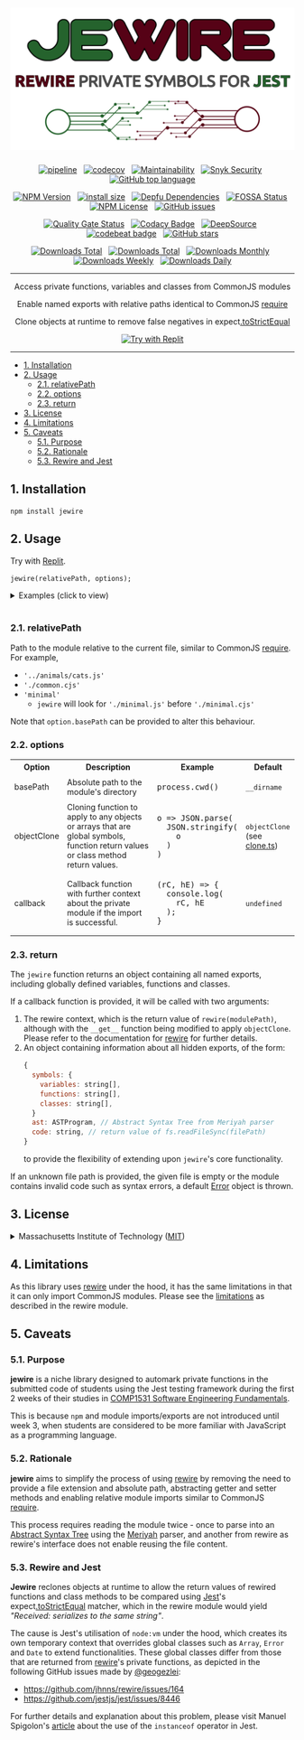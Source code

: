 <div align="center">

# [![Jewire](logo.svg)](https://github.com/nktnet1/jewire)

[![pipeline](https://github.com/nktnet1/jewire/actions/workflows/pipeline.yml/badge.svg)](https://github.com/nktnet1/jewire/actions/workflows/pipeline.yml)
&nbsp;
[![codecov](https://codecov.io/gh/nktnet1/jewire/branch/main/graph/badge.svg?token=RAC7SKJTGU)](https://codecov.io/gh/nktnet1/jewire)
&nbsp;
[![Maintainability](https://api.codeclimate.com/v1/badges/2cc2478a1b5a2f293149/maintainability)](https://codeclimate.com/github/nktnet1/jewire/maintainability)
&nbsp;
[![Snyk Security](https://snyk.io/test/github/nktnet1/jewire/badge.svg)](https://snyk.io/test/github/nktnet1/jewire)
&nbsp;
[![GitHub top language](https://img.shields.io/github/languages/top/nktnet1/jewire)](https://github.com/search?q=repo%3Anktnet1%2Fjewire++language%3ATypeScript&type=code)

[![NPM Version](https://img.shields.io/npm/v/jewire?logo=npm)](https://www.npmjs.com/package/jewire?activeTab=versions)
&nbsp;
[![install size](https://packagephobia.com/badge?p=jewire)](https://packagephobia.com/result?p=jewire)
&nbsp;
[![Depfu Dependencies](https://badges.depfu.com/badges/6c4074c4d23ad57ee2bfd9ff90456090/overview.svg)](https://depfu.com/github/nktnet1/jewire?project_id=39032)
&nbsp;
[![FOSSA Status](https://app.fossa.com/api/projects/git%2Bgithub.com%2Fnktnet1%2Fjewire.svg?type=shield)](https://app.fossa.com/projects/git%2Bgithub.com%2Fnktnet1%2Fjewire?ref=badge_shield)
&nbsp;
[![NPM License](https://img.shields.io/npm/l/jewire)](https://opensource.org/license/mit/)
&nbsp;
[![GitHub issues](https://img.shields.io/github/issues/nktnet1/jewire.svg?style=social)](https://github.com/nktnet1/jewire/issues)

[![Quality Gate Status](https://sonarcloud.io/api/project_badges/measure?project=nktnet1_jewire&metric=alert_status)](https://sonarcloud.io/summary/new_code?id=nktnet1_jewire)
&nbsp;
[![Codacy Badge](https://app.codacy.com/project/badge/Grade/65161ae4d1c646ed83c9ef47b0a11473)](https://app.codacy.com/gh/nktnet1/jewire/dashboard?utm_source=gh&utm_medium=referral&utm_content=&utm_campaign=Badge_grade)
&nbsp;
[![DeepSource](https://app.deepsource.com/gh/nktnet1/jewire.svg/?label=active+issues&show_trend=true&token=OTP6tE2be4X1kvxZRsxRh25e)](https://app.deepsource.com/gh/nktnet1/jewire/)
&nbsp;
[![codebeat badge](https://codebeat.co/badges/8bdb4562-0492-4c1c-8b02-e69c94373d60)](https://codebeat.co/projects/github-com-nktnet1-jewire-main)
&nbsp;
[![GitHub stars](https://img.shields.io/github/stars/nktnet1/jewire.svg?style=social)](https://github.com/nktnet1/jewire/stargazers)

[![Downloads Total](https://badgen.net/npm/dt/jewire)](https://moiva.io/?npm=jewire)
&nbsp;
[![Downloads Total](https://badgen.net/npm/dy/jewire)](https://moiva.io/?npm=jewire)
&nbsp;
[![Downloads Monthly](https://badgen.net/npm/dm/jewire)](https://moiva.io/?npm=jewire)
&nbsp;
[![Downloads Weekly](https://badgen.net/npm/dw/jewire)](https://moiva.io/?npm=jewire)
&nbsp;
[![Downloads Daily](https://badgen.net/npm/dd/jewire)](https://moiva.io/?npm=jewire)

---

Access private functions, variables and classes from CommonJS modules

Enable named exports with relative paths identical to CommonJS [require](https://nodejs.org/api/modules.html#requireid)

Clone objects at runtime to remove false negatives in expect[.toStrictEqual](https://jestjs.io/docs/expect#tostrictequalvalue)

[![Try with Replit](https://replit.com/badge?caption=Try%20with%20Replit)](https://replit.com/@nktnet1/jewire-example#index.js)

</div>

---

- [1. Installation](#1-installation)
- [2. Usage](#2-usage)
    - [2.1. relativePath](#21-relativepath)
    - [2.2. options](#22-options)
    - [2.3. return](#23-return)
- [3. License](#3-license)
- [4. Limitations](#4-limitations)
- [5. Caveats](#5-caveats)
    - [5.1. Purpose](#51-purpose)
    - [5.2. Rationale](#52-rationale)
    - [5.3. Rewire and Jest](#53-rewire-and-jest)

## 1. Installation

```
npm install jewire
```

## 2. Usage

Try with [Replit](https://replit.com/@nktnet1/jewire-example#index.js).

```
jewire(relativePath, options);
```

<details closed>
<summary>Examples (click to view)</summary>

<br/>

Importing from the same directory

```javascript
const { privateVariable, privateFunction } = jewire('private-module');
```

Importing `.cjs` file from a different directory

```javascript
const { privateFunction  } = jewire('../src/private-module.cjs');
```

Using a different basePath

```javascript
const { privateFunction } = jewire(
  '../src/private-module.cjs',
  { basePath: process.cwd() }
);
```

Using a different clone function from the default `clone.objectClone`:

```javascript
const { privateFunction } = jewire(
  '../src/private-module.cjs',
  { objectClone: (obj) => JSON.parse(JSON.stringify(obj)) }
);
```

</details>

<br/>

### 2.1. relativePath

Path to the module relative to the current file, similar to CommonJS [require](https://nodejs.org/api/modules.html#requireid). For example,
- `'../animals/cats.js'`
- `'./common.cjs'`
- `'minimal'`
    -  `jewire` will look for `'./minimal.js'` before `'./minimal.cjs'`

Note that `option.basePath` can be provided to alter this behaviour.

### 2.2. options

<table>
  <tr>
    <th>Option</th>
    <th>Description</th>
    <th>Example</th>
    <th>Default</th>
  </tr>

  <tr>
    <td>basePath</td>
    <td>Absolute path to the module's directory</td>
    <td>
<pre>
process.cwd()
</pre>
    </td>
    <td><code>__dirname</code></td>
  </tr>

  <td>
    objectClone
  </td>
  <td>
      Cloning function to apply to any objects or arrays that are global symbols, function return values or class method return values.
  </td>
    <td>
<pre>
o => JSON.parse(
  JSON.stringify(
    o
  )
)
</pre>
    </td>
    <td>
      <code>objectClone</code>
      <br />
      (see <a href='src/clone.ts'>clone.ts</a>)
    </td>

  </tr>
  <tr>
    <td>callback</td>
    <td>
        Callback function with further context about the private module if the import is successful.
    </td>
    <td>
<pre>
(rC, hE) => {
  console.log(
    rC, hE
  );
}
</pre>
    </td>
    <td><code>undefined</code></td>
  </tr>
</table>

### 2.3. return

The `jewire` function returns an object containing all named exports, including globally defined variables, functions and classes.

If a callback function is provided, it will be called with two arguments:
1. The rewire context, which is the return value of `rewire(modulePath)`, although with the `__get__` function being modified to apply `objectClone`. Please refer to the documentation for [rewire](https://github.com/jhnns/rewire) for further details.
2. An object containing information about all hidden exports, of the form:
    ```javascript
    {
      symbols: {
        variables: string[],
        functions: string[],
        classes: string[],
      }
      ast: ASTProgram, // Abstract Syntax Tree from Meriyah parser
      code: string, // return value of fs.readFileSync(filePath)
    }
    ```
    to provide the flexibility of extending upon `jewire`'s core functionality.

If an unknown file path is provided, the given file is empty or the module contains invalid code such as syntax errors, a default [Error](https://developer.mozilla.org/en-US/docs/Web/JavaScript/Reference/Global_Objects/Error/Error) object is thrown.

## 3. License

<details closed>
<summary>
  Massachusetts Institute of Technology
  (<a href="https://opensource.org/license/mit" target="_blank">MIT</a>)
</summary>

<br/>

```
Copyright (c) 2023 Khiet Tam Nguyen

Permission is hereby granted, free of charge, to any person obtaining a
copy of this software and associated documentation files (the “Software”),
to deal in the Software without restriction, including without limitation
the rights to use, copy, modify, merge, publish, distribute, sublicense,
and/or sell copies of the Software, and to permit persons to whom the
Software is furnished to do so, subject to the following conditions:

The above copyright notice and this permission notice shall be included in
all copies or substantial portions of the Software.

THE SOFTWARE IS PROVIDED “AS IS”, WITHOUT WARRANTY OF ANY KIND, EXPRESS OR
IMPLIED, INCLUDING BUT NOT LIMITED TO THE WARRANTIES OF MERCHANTABILITY,
FITNESS FOR A PARTICULAR PURPOSE AND NONINFRINGEMENT. IN NO EVENT SHALL
THE AUTHORS OR COPYRIGHT HOLDERS BE LIABLE FOR ANY CLAIM, DAMAGES OR OTHER
LIABILITY, WHETHER IN AN ACTION OF CONTRACT, TORT OR OTHERWISE, ARISING
FROM, OUT OF OR IN CONNECTION WITH THE SOFTWARE OR THE USE OR OTHER
DEALINGS IN THE SOFTWARE.
```

[![FOSSA Status](https://app.fossa.com/api/projects/git%2Bgithub.com%2Fnktnet1%2Fjewire.svg?type=large)](https://app.fossa.com/projects/git%2Bgithub.com%2Fnktnet1%2Fjewire?ref=badge_large)

</details>

## 4. Limitations

As this library uses [rewire](https://github.com/jhnns/rewire) under the hood,
it has the same limitations in that it can only import CommonJS modules. Please
see the [limitations](https://github.com/jhnns/rewire#limitations) as described
in the rewire module.

## 5. Caveats

### 5.1. Purpose

**jewire** is a niche library designed to automark private functions in the
submitted code of students using the Jest testing framework during the first
2 weeks of their studies in
[COMP1531 Software Engineering Fundamentals](https://webcms3.cse.unsw.edu.au/COMP1531/23T2/outline).

This is because `npm` and module imports/exports are not introduced until week
3, when students are considered to be more familiar with JavaScript as a
programming language.

### 5.2. Rationale

**jewire** aims to simplify the process of using
[rewire](https://github.com/jhnns/rewire)
by removing the need to provide a file extension and absolute path, abstracting
getter and setter methods and enabling relative module imports similar to CommonJS
[require](https://nodejs.org/api/modules.html).

This process requires reading the module twice - once to parse into an [Abstract Syntax Tree](https://en.wikipedia.org/wiki/Abstract_syntax_tree) using the [Meriyah](https://github.com/meriyah/meriyah) parser, and another from rewire as rewire's interface does not enable reusing the file content.

### 5.3. Rewire and Jest

**Jewire** reclones objects at runtime to allow the return values of rewired
functions and class methods to be compared using
[Jest](https://jestjs.io)'s
expect[.toStrictEqual](https://jestjs.io/docs/expect#tostrictequalvalue) matcher,
which in the rewire module would yield *"Received: serializes to the same
string"*.

The cause is Jest's utilisation of `node:vm` under the hood, which creates its own temporary context that overrides global classes such as `Array`, `Error` and `Date` to extend functionalities. These global classes differ from those that are returned from [rewire](https://github.com/jhnns/rewire)'s private functions, as depicted in the following GitHub issues made by [@geogezlei](https://github.com/georgezlei):
- https://github.com/jhnns/rewire/issues/164
- https://github.com/jestjs/jest/issues/8446

For further details and explanation about this problem, please visit Manuel Spigolon's [article](https://backend.cafe/should-you-use-jest-as-a-testing-library) about the use of the `instanceof` operator in Jest.

